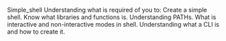 Simple_shell
Understanding what is required of you to: Create a simple shell.
Know what libraries and functions is.
Understanding PATHs.
What is interactive and non-interactive modes in shell.
Understanding what a CLI is and how to create it.
